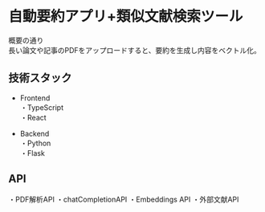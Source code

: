 # 自動要約アプリ+類似文献検索ツール
概要の通り  
長い論文や記事のPDFをアップロードすると、要約を生成し内容をベクトル化。

## 技術スタック
- Frontend  
・TypeScript  
・React

- Backend  
・Python  
・Flask  

## API  
・PDF解析API
・chatCompletionAPI
・Embeddings API
・外部文献API
